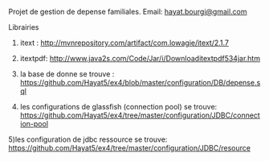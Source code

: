 Projet de gestion de depense familiales.
Email: hayat.bourgi@gmail.com

Librairies

1) itext :
http://mvnrepository.com/artifact/com.lowagie/itext/2.1.7

2) itextpdf:
http://www.java2s.com/Code/Jar/i/Downloaditextpdf534jar.htm

3) la base de donne se trouve :
https://github.com/Hayat5/ex4/blob/master/configuration/DB/depense.sql

4) les configurations de glassfish (connection pool) se trouve:
https://github.com/Hayat5/ex4/tree/master/configuration/JDBC/connection-pool

5)les configuration de jdbc ressource se trouve:
https://github.com/Hayat5/ex4/tree/master/configuration/JDBC/resource